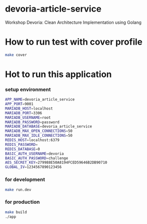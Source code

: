 # devoria-article-service
Workshop Devoria: Clean Architecture Implementation using Golang

# How to run test with cover profile
```bash
make cover
```

# Hot to run this application
### setup environment
```bash
APP_NAME=devoria_article_service
APP_PORT=9001
MARIADB_HOST=localhost
MARIADB_PORT=3306
MARIADB_USERNAME=root
MARIADB_PASSWORD=password
MARIADB_DATABASE=devoria_article_service
MARIADB_MAX_OPEN_CONNECTIONS=50
MARIADB_MAX_IDLE_CONNECTIONS=50
REDIS_HOST=localhost:6379
REDIS_PASSWORD=
REDIS_DATABASE=0
BASIC_AUTH_USERNAME=devoria
BASIC_AUTH_PASSWORD=challenge
AES_SECRET_KEY=279988E50A8194FCED59646B2DB90710
GLOBAL_IV=1234567890123456
```
### for development
```bash
make run.dev
```
### for production
```bash
make build
./app
```
